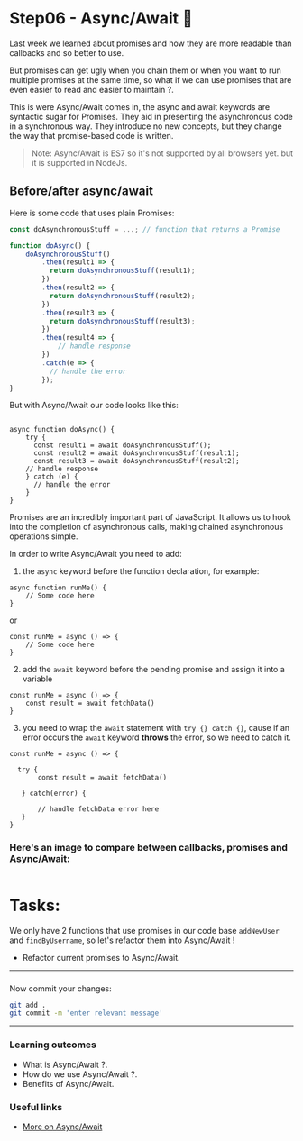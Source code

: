 # Step06 - Async/Await :tada: 

Last week we learned about promises and how they are more readable than callbacks and so better to use.

But promises can get ugly when you chain them or when you want to run multiple promises at the same time, so what if we can use promises that are even easier to read and easier to maintain ?.

This is were Async/Await comes in, the async and await keywords are syntactic sugar for Promises. They aid in presenting the asynchronous code in a synchronous way. They introduce no new concepts, but they change the way that promise-based code is written.

>Note: Async/Await is ES7 so it's not supported by all browsers yet. but it is supported in NodeJs.

## Before/after async/await

Here is some code that uses plain Promises:

```js
const doAsynchronousStuff = ...; // function that returns a Promise

function doAsync() {
    doAsynchronousStuff()
        .then(result1 => {
          return doAsynchronousStuff(result1);
        })
        .then(result2 => {
          return doAsynchronousStuff(result2);
        })
        .then(result3 => {
          return doAsynchronousStuff(result3);
        })
        .then(result4 => {
            // handle response             
        })
        .catch(e => {
          // handle the error
        });
}
```

But with Async/Await our code looks like this:

```javascript=

async function doAsync() {
    try {
      const result1 = await doAsynchronousStuff();
      const result2 = await doAsynchronousStuff(result1);
      const result3 = await doAsynchronousStuff(result2);
    // handle response       
    } catch (e) {
      // handle the error
    }
} 

```

Promises are an incredibly important part of JavaScript. It allows us to hook into the completion of asynchronous calls, making chained asynchronous operations simple.

In order to write Async/Await you need to add:
1. the `async` keyword before the function declaration, for example:

```javascript=
async function runMe() {
    // Some code here    
}
```

or 

```javascript=
const runMe = async () => {
    // Some code here    
}
```

2. add the `await` keyword before the pending promise and assign it into a variable

```javascript=
const runMe = async () => {
    const result = await fetchData()
}
```

3. you need to wrap the `await` statement with `try {} catch {}`, cause if an error occurs the `await` keyword **throws** the error, so we need to catch it.

```javascript=
const runMe = async () => {

  try {
       const result = await fetchData()
   
   } catch(error) {
   
       // handle fetchData error here       
   }
}
```

### Here's an image to compare between callbacks, promises and Async/Await:

<img src="https://image.slidesharecdn.com/asynchistory-170422024901/95/async-history-javascript-19-638.jpg?cb=1492829430" alt="" />



# Tasks:

We only have 2 functions that use promises in our code base `addNewUser` and `findByUsername`, so let's refactor them into Async/Await !

- Refactor current promises to Async/Await.

---


### 
Now commit your changes:

```bash
git add .
git commit -m 'enter relevant message'
```


---

### Learning outcomes

- What is Async/Await ?.
- How do we use Async/Await ?.
- Benefits of Async/Await.

### Useful links

- [More on Async/Await](https://dev.to/joannatomassoni/a-beginner-s-guide-to-async-await-1a39)
